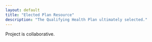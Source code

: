 ```yaml
---
layout: default
title: "Elected Plan Resource"
description: "The Qualifying Health Plan ultimately selected."
---
```


Project is collaborative.